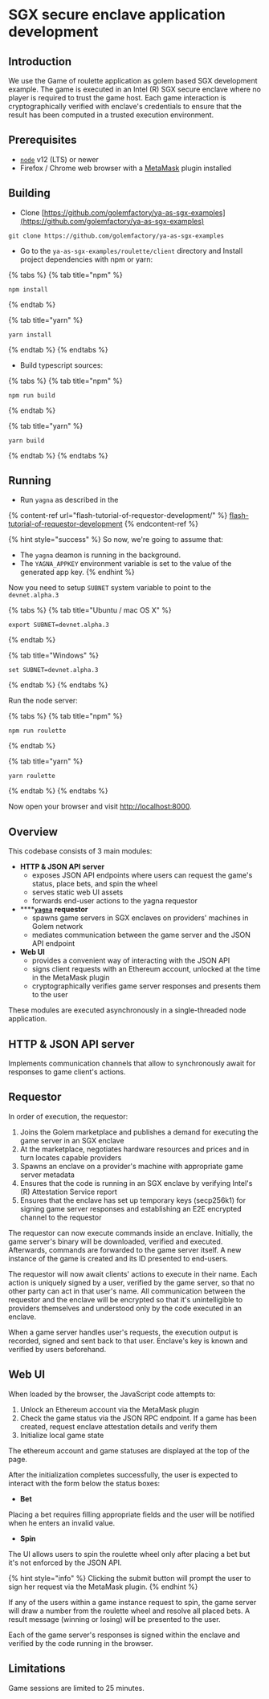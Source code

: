 # SGX secure enclave application development

## Introduction

We use the Game of roulette application as golem based SGX development example. The game is executed in an Intel (R) SGX secure enclave where no player is required to trust the game host. Each game interaction is cryptographically verified with enclave's credentials to ensure that the result has been computed in a trusted execution environment.

## Prerequisites

* [`node`](https://nodejs.org/en/download/) v12 (LTS) or newer
* Firefox / Chrome web browser with a [MetaMask](https://metamask.io/download.html) plugin installed

## Building

* Clone [https://github.com/golemfactory/ya-as-sgx-examples](https://github.com/golemfactory/ya-as-sgx-examples)

```
git clone https://github.com/golemfactory/ya-as-sgx-examples
```

* Go to the `ya-as-sgx-examples/roulette/client` directory and Install project dependencies with npm or yarn:

{% tabs %}
{% tab title="npm" %}
```
npm install
```
{% endtab %}

{% tab title="yarn" %}
```
yarn install
```
{% endtab %}
{% endtabs %}

* Build typescript sources:

{% tabs %}
{% tab title="npm" %}
```
npm run build
```
{% endtab %}

{% tab title="yarn" %}
```
yarn build
```
{% endtab %}
{% endtabs %}

## Running

* Run `yagna` as described in the

{% content-ref url="flash-tutorial-of-requestor-development/" %}
[flash-tutorial-of-requestor-development](flash-tutorial-of-requestor-development/)
{% endcontent-ref %}

{% hint style="success" %}
So now, we're going to assume that:

* The `yagna` deamon is running in the background.&#x20;
* The `YAGNA_APPKEY` environment variable is set to the value of the generated app key.
{% endhint %}

Now you need to setup `SUBNET` system variable to point to the `devnet.alpha.3`

{% tabs %}
{% tab title="Ubuntu / mac OS X" %}
```
export SUBNET=devnet.alpha.3
```
{% endtab %}

{% tab title="Windows" %}
```
set SUBNET=devnet.alpha.3
```
{% endtab %}
{% endtabs %}

Run the node server:

{% tabs %}
{% tab title="npm" %}
```
npm run roulette
```
{% endtab %}

{% tab title="yarn" %}
```
yarn roulette
```
{% endtab %}
{% endtabs %}

Now open your browser and visit [http://localhost:8000](http://localhost:8000).

## Overview

This codebase consists of 3 main modules:

* **HTTP & JSON API server**
  * exposes JSON API endpoints where users can request the game's status, place bets, and spin the wheel
  * serves static web UI assets
  * forwards end-user actions to the yagna requestor
* ****[**`yagna`**](https://handbook.golem.network/introduction/golem-overview#golem-architecture) **requestor**
  * spawns game servers in SGX enclaves on providers' machines in Golem network
  * mediates communication between the game server and the JSON API endpoint
* **Web UI**
  * provides a convenient way of interacting with the JSON API
  * signs client requests with an Ethereum account, unlocked at the time in the MetaMask plugin
  * cryptographically verifies game server responses and presents them to the user

These modules are executed asynchronously in a single-threaded node application.

## **HTTP & JSON API server**

Implements communication channels that allow to synchronously await for responses to game client's actions.

## Requestor

In order of execution, the requestor:

1. Joins the Golem marketplace and publishes a demand for executing the game server in an SGX enclave
2. At the marketplace, negotiates hardware resources and prices and in turn locates capable providers
3. Spawns an enclave on a provider's machine with appropriate game server metadata
4. Ensures that the code is running in an SGX enclave by verifying Intel's (R) Attestation Service report
5. Ensures that the enclave has set up temporary keys (secp256k1) for signing game server responses and establishing an E2E encrypted channel to the requestor

The requestor can now execute commands inside an enclave. Initially, the game server's binary will be downloaded, verified and executed. Afterwards, commands are forwarded to the game server itself. A new instance of the game is created and its ID presented to end-users.

The requestor will now await clients' actions to execute in their name. Each action is uniquely signed by a user, verified by the game server, so that no other party can act in that user's name. All communication between the requestor and the enclave will be encrypted so that it's unintelligible to providers themselves and understood only by the code executed in an enclave.

When a game server handles user's requests, the execution output is recorded, signed and sent back to that user. Enclave's key is known and verified by users beforehand.

## Web UI

When loaded by the browser, the JavaScript code attempts to:

1. Unlock an Ethereum account via the MetaMask plugin
2. Check the game status via the JSON RPC endpoint. If a game has been created, request enclave attestation details and verify them
3. Initialize local game state

The ethereum account and game statuses are displayed at the top of the page.

After the initialization completes successfully, the user is expected to interact with the form below the status boxes:

* **Bet**

Placing a bet requires filling appropriate fields and the user will be notified when he enters an invalid value.

* **Spin**

The UI allows users to spin the roulette wheel only after placing a bet but it's not enforced by the JSON API.

{% hint style="info" %}
Clicking the submit button will prompt the user to sign her request via the MetaMask plugin.
{% endhint %}

If any of the users within a game instance request to spin, the game server will draw a number from the roulette wheel and resolve all placed bets. A result message (winning or losing) will be presented to the user.

Each of the game server's responses is signed within the enclave and verified by the code running in the browser.

## Limitations

Game sessions are limited to 25 minutes.
